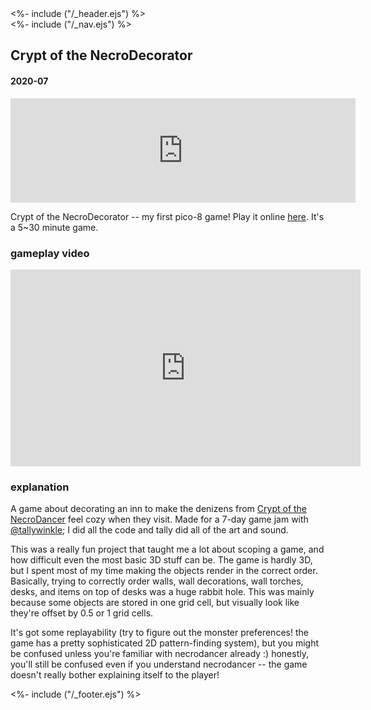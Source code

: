 <!DOCTYPE html>
<html lang="en">
<head>
<%- include ("/_header.ejs") %>
</head>
<body>
<div class="wrapper">
<%- include ("/_nav.ejs") %>
<section id="main-content">
<h1 class="post-title">Crypt of the NecroDecorator</h1>
<h4 class="post-meta">2020-07</h4>

<iframe frameborder="0" src="https://itch.io/embed/709068?bg_color=8ecc74&amp;fg_color=291814&amp;link_color=e0964c&amp;border_color=f2cfb8" width="552" height="167"><a href="https://pancelor.itch.io/necrodecorator">NecroDecorator by pancelor, tallywinkle</a></iframe>

Crypt of the NecroDecorator -- my first pico-8 game! Play it online <a href="https://pancelor.itch.io/necrodecorator">here</a>. It's a 5\~30 minute game.

### gameplay video

<iframe width="560" height="315" src="https://www.youtube-nocookie.com/embed/O1a1a4KAaHk?rel=0" frameborder="0" allow="accelerometer; autoplay; clipboard-write; encrypted-media; gyroscope; picture-in-picture" allowfullscreen></iframe>

### explanation

A game about decorating an inn to make the denizens from <a href="https://braceyourselfgames.com/crypt-of-the-necrodancer/">Crypt of the NecroDancer</a> feel cozy when they visit. Made for a 7-day game jam with <a href="https://tallywinkle.itch.io/">@tallywinkle</a>; I did all the code and tally did all of the art and sound.

This was a really fun project that taught me a lot about scoping a game, and how difficult even the most basic 3D stuff can be. The game is hardly 3D, but I spent most of my time making the objects render in the correct order. Basically, trying to correctly order walls, wall decorations, wall torches, desks, and items on top of desks was a huge rabbit hole. This was mainly because some objects are stored in one grid cell, but visually look like they're offset by 0.5 or 1 grid cells.

It's got some replayability (try to figure out the monster preferences! the game has a pretty sophisticated 2D pattern-finding system), but you might be confused unless you're familiar with necrodancer already :)  honestly, you'll still be confused even if you understand necrodancer -- the game doesn't really bother explaining itself to the player!

</section>
<%- include ("/_footer.ejs") %>
</body>
</html>
